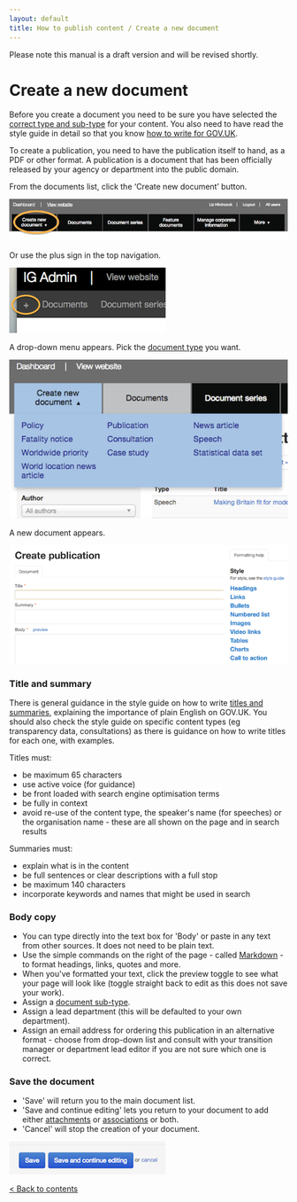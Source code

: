 ```yaml
---
layout: default
title: How to publish content / Create a new document
---
```


Please note this manual is a draft version and will be revised shortly.

# Create a new document

Before you create a document you need to be sure you have selected the [correct type and sub-type](http://alphagov.github.io/inside-government-admin-guide/creating-documents/document-types.html) for your content. You also need to have read the style guide in detail so that you know [how to write for GOV.UK](https://www.gov.uk/designprinciples/styleguide).

To create a publication, you need to have the publication itself to hand, as a PDF or other format. A publication is a document that has been officially released by your agency or department into the public domain. 

From the documents list, click the ‘Create new document’ button.

![Create new document 1](creating-a-new-doc-1.png)

Or use the plus sign in the top navigation.

![Create new document 5](creating-a-new-doc-5.png)

A drop-down menu appears. Pick the [document type](http://alphagov.github.io/inside-government-admin-guide/creating-documents/document-types.html) you want.

![Create new document 2](creating-a-new-doc-2.png)

A new document appears.

![Create new document 3](creating-a-new-doc-3.png)


### Title and summary

There is general guidance in the style guide on how to write [titles and summaries](https://www.gov.uk/designprinciples/detailedguides#detailed-guides), explaining the importance of plain English on GOV.UK. You should also check the style guide on specific content types (eg transparency data, consultations) as there is guidance on how to write titles for each one, with examples.

Titles must:

* be maximum 65 characters 
* use active voice (for guidance) 
* be front loaded with search engine optimisation terms
* be fully in context
* avoid re-use of the content type, the speaker's name (for speeches) or the organisation name - these are all shown on the page and in search results

Summaries must:

* explain what is in the content
* be full sentences or clear descriptions with a full stop
* be maximum 140 characters
* incorporate keywords and names that might be used in search

### Body copy

* You can type directly into the text box for 'Body' or paste in any text from other sources. It does not need to be plain text.
* Use the simple commands on the right of the page - called [Markdown](/inside-government-admin-guide/creating-documents/markdown.html) - to format headings, links, quotes and more.
* When you've formatted your text, click the preview toggle to see what your page will look like (toggle straight back to edit as this does not save your work).
* Assign a [document sub-type](http://alphagov.github.io/inside-government-admin-guide/creating-documents/document-types.html).
* Assign a lead department (this will be defaulted to your own department).
* Assign an email address for ordering this publication in an alternative format - choose from drop-down list and consult with your transition manager or department lead editor if you are not sure which one is correct.

### Save the document

* 'Save' will return you to the main document list.
* 'Save and continue editing' lets you return to your document to add either [attachments](http://alphagov.github.io/inside-government-admin-guide/creating-documents/add-attachments.html) or [associations](http://alphagov.github.io/inside-government-admin-guide/creating-documents/add-associations.html) or both.
* 'Cancel' will stop the creation of your document.

![Create new document 4](creating-a-new-doc-4.png)

[< Back to contents](http://alphagov.github.io/inside-government-admin-guide/)

